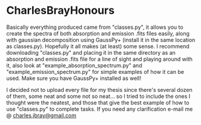 # CharlesBrayHonours

Basically everything produced came from "classes.py", it allows you to create the spectra of both absorption and emission .fits files easily, along
 with gaussian decomposition using GaussPy+ (install it in the same location as classes.py). Hopefully it all makes (at least) some sense. I recommend downloading "classes.py"
 and placing it in the same directory as an absorption and emission .fits file for a line of sight and playing around with it, also look at "example_absorption_spectrum.py" and
 "example_emission_spectrum.py" for simple examples of how it can be used. Make sure you have GaussPy+ installed as well!
 
I decided not to upload every file for my thesis since there's several dozen of them, some neat and some not so neat... so I tried to include the ones I thought were the neatest, 
and those that give the best example of how to use "classes.py" to complete tasks. If you need any clarification e-mail me @ charles.jbray@gmail.com
